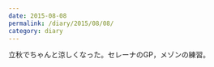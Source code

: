 ```yaml
---
date: 2015-08-08
permalink: /diary/2015/08/08/
category: diary
---
```


立秋でちゃんと涼しくなった。セレーナのGP，メゾンの練習。